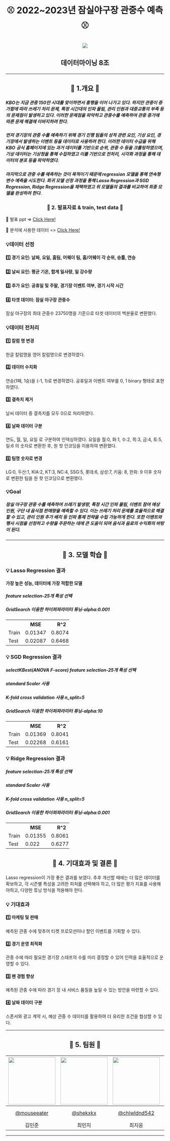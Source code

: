  # <p align="center"> ⚾ 2022~2023년 잠실야구장 관중수 예측 ⚾ </p>
 
<p align="center">
  <img src="https://github.com/sally7788/Baseball-datamining-/assets/143007050/07ac414c-c19b-4b93-b228-f72f0b1519b6">
</p>

 ## <p align="center"> 데이터마이닝 8조  </p>

 ---
 
 ## <p align="center"> 🔔 1.개요 🔔 </p>

##### KBO는 지금 관중 150만 시대를 맞이하면서 흥행을 이어 나가고 있다. 하지만 관중이 증가함에 따라 쓰레기 처리 문제, 특정 시간대의 인파 몰림, 관리 인원과 대중교통의 부족 등의 문제점이 발생하고 있다. 이러한 문제점을 파악하고 관중수를 예측하여 관중 증가에 따른 문제 해결에 이바지하려 한다. 
##### 먼저 경기장의 관중 수를 예측하기 위해 경기 진행 팀들의 성적 관련 요인, 기상 요인, 경기장에서 발생하는 이벤트 등을 데이터로 사용하려 한다. 이러한 데이터 수급을 위해 KBO 공식 홈페이지에 있는 과거 데이터를 기반으로 순위, 관중 수 등을 크롤링하였으며, 기상 데이터는 기상청을 통해 수집하였고 이를 기반으로 전처리, 시각화 과정을 통해 데이터의 분포 등을 파악하였다.  
##### 마지막으로 관중 수를 예측하는 것이 목적이기 때문에 regression 모델을 통해 연속형 변수 예측을 시도한다. 회귀 모델 선정 과정을 통해 Lasso Regression과 SGD Regression, Ridge Regression을 채택하였고 위 모델들의 결과를 비교하여 최종 모델을 완성하려 한다.

### <p align="center"> 🔔 2. 발표자료 & train, test data 🔔  </p>
📌 발표 ppt => [Click Here!](https://drive.google.com/file/d/11rzQTefHaXWNB837G_iiDbad_A95-Cv2/view?usp=sharing)

📌 분석에 사용한 데이터 => [Click Here!](https://drive.google.com/file/d/1AcNk-mEE3DN4pKmjd5q9in9jdaVVeqv8/view?usp=sharing)

### 💡데이터 선정 
#### 1️⃣ 경기 요인: 날짜, 요일, 홈팀, 어웨이 팀, 홈/어웨이 각 순위, 승률, 연승
#### 2️⃣ 날씨 요인: 평균 기온, 합계 일사량, 일 강수량 
#### 3️⃣ 추가 요인: 공휴일 및 주말, 경기장 이벤트 여부, 경기 시작 시간 
#### 4️⃣ 타겟 데이터: 잠실 야구장 관중수 
잠실 야구장의 최대 관중수 23750명을 기준으로 타겟 데이터의 백분율로 변환했다. 

### 💡데이터 전처리 
 #### 1️⃣ 칼럼 명 변경 
 한글 칼럼명을 영어 칼럼명으로 변경하였다. 

#### 2️⃣ 데이터 수치화  
연승(1패, 1승)을 (-1, 1)로 변경하였다. 공휴일과 이벤트 여부를 0, 1 binary 형태로 표현하였다. 

#### 3️⃣ 결측치 제거 
날씨 데이터 중 결측치를 모두 0으로 처리하였다. 
#### 4️⃣ 날짜 데이터 구분 
연도, 월, 일, 요일 로 구분하여 인덱싱하였다. 요일을 월:0, 화:1, 수:2, 목:3, 금:4, 토:5, 일:6 의 숫자로 변환한 후, 원 핫 인코딩을 이용하여 변환했다.
#### 5️⃣ 팀명 숫자로 변경 
LG:0, 두산:1, KIA:2, KT:3, NC:4, SSG:5, 롯데:6, 삼성:7, 키움: 8, 한화: 9 
이후 숫자로 변환한 팀을 원 핫 인코딩으로 변환했다.
  
  
### 💡Goal

##### 잠실 야구장 관중 수를 예측하여 쓰레기 발생량, 특정 시간 인파 몰림, 이벤트 참여 예상 인원, 구단 내 음식점 판매량을 예측할 수 있다. 이는 쓰레기 처리 문제를 효율적으로 해결할 수 있고, 관리 인원 추가 배치 등 인파 통제 전략을 수립 가능하게 한다. 또한 이벤트와 행사 시점을 선정하고 수량을 주문하는 데에 큰 도움이 되며 음식과 음료의 수익화의 바탕이 된다. 
---

## <p align="center"> 🔔 3. 모델 학습 🔔  </p>

### 💡 Lasso Regression  결과
#### 가장 높은 성능, 데이터에 가장 적합한 모델 
##### feature selection-25개 특성 선택 
##### GridSearch 이용한 하이퍼파라미터 튜닝-alpha:0.001
<table style="width: 40%;">
  <tr>
   <td> </td> <th style="text-align: center;"> MSE</th> <th style="text-align: center;"> R^2 </th> <th style="text-align: center;"> RMSE </th>
  </tr>
 <tr> 
  <td> Train </td> <td> 0.01347</td> <td> 0.80742</td> <td> 0.11605</td>
 </tr>
 <tr> 
  <td> Test </td> <td> 0.02087</td> <td> 0.64689</td> <td> 0.14446</td>
 </tr>
</table>

### 💡 SGD Regression  결과
##### selectKBest(ANOVA F-score) feature selection-25개 특성 선택
##### standard Scaler 사용 
##### K-fold cross validation 사용 n_split=5
##### GridSearch 이용한 하이퍼파라미터 튜닝-alpha:10
<table style="width: 40%;">
  <tr>
   <td> </td> <th style="text-align: center;"> MSE</th> <th style="text-align: center;"> R^2 </th> <th style="text-align: center;"> RMSE </th>
  </tr>
 <tr> 
  <td> Train </td> <td> 0.01369</td> <td> 0.80417</td> <td> 0.11702</td>
 </tr>
 <tr> 
  <td> Test </td> <td> 0.02268 </td> <td> 0.61616</td> <td> 0.15061</td>
 </tr>
</table>

### 💡 Ridge Regression  결과
##### feature selection-25개 특성 선택
##### standard Scaler 사용 
##### K-fold cross validation 사용 n_split=5
##### GridSearch 이용한 하이퍼파라미터 튜닝-alpha:0.001
<table style="width: 40%;">
  <tr>
   <td> </td> <th style="text-align: center;"> MSE</th> <th style="text-align: center;"> R^2 </th> <th style="text-align: center;"> RMSE </th>
  </tr>
 <tr> 
  <td> Train </td> <td> 0.01355</td> <td> 0.80618</td> <td> 0.11642</td>
 </tr>
 <tr> 
  <td> Test </td> <td> 0.022</td> <td> 0.62773</td> <td> 0.14832</td>
 </tr>
</table>

## <p align="center"> 🔔 4. 기대효과 및 결론 🔔  </p>
Lasso regression이 가장 좋은 결과를 보였다. 추후 개선할 때에는 더 많은 데이터를 확보하고, 각 시즌별 특성을 고려한 피처를 선택해야 하고, 더 많은 평가 지표를 사용해야하고, 다양한 튜닝 방식을 적용해야 한다. 

### 💡 기대효과
 #### 1️⃣ 마케팅 및 판매 
 예측된 관중 수에 맞추어 티켓 프로모션이나 할인 이벤트를 기획할 수 있다. 

#### 2️⃣ 경기 운영 최적화 
관중 수에 따라 필요한 경기장 스태프의 수를 미리 결정할 수 있어 인력을 효율적으로 운영할 수 있다. 

#### 3️⃣ 팬 경험 향상 
예측된 관중 수에 따라 경기 장 내 서비스 품질을 높일 수 있는 방안을 마련할 수 있다. 
#### 4️⃣ 날짜 데이터 구분 
스폰서와 광고 계약 시, 예상 관중 수 데이터를 활용하여 더 유리한 조건을 협상할 수 있다. 

---

## <p align="center"> 🔔 5. 팀원 🔔  </p>


|<img src="https://avatars.githubusercontent.com/u/62709976?v=4" width="150" height="150"/>|<img src="https://avatars.githubusercontent.com/u/138552558?v=4" width="150" height="150"/>|<img src="https://avatars.githubusercontent.com/u/70998377?v=4" width="150" height="150"/>|<img src="https://avatars.githubusercontent.com/u/143007050?v=4" width="150" height="150"/>|
|:-:|:-:|:-:|:-:|
|[@mouseeater](https://github.com/mouseeater)|[@shekxkx](https://github.com/shekxkx)|[@chlwldnd542](https://github.com/chlwldnd542)|yunjoo<br/>[@sally7788](https://github.com/sally7788)|
김민준|최민지|최지웅|강연주 
---




